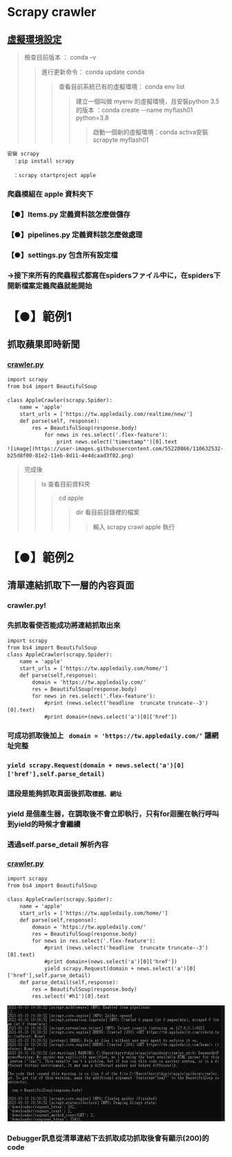 Scrapy crawler
=============
[虛擬環境設定](https://github.com/ChengHan16/Cs4high_4080E036/blob/master/%E5%B0%88%E9%A1%8C%E8%A3%BD%E4%BD%9C%20Thematic%20production%20%E3%80%8A109-2%E3%80%8B/%E8%99%9B%E6%93%AC%E7%92%B0%E5%A2%83%E6%9E%B6%E8%A8%AD.md)
----------
>檢查目前版本 ： conda –v
>>進行更新命令： conda update conda
>>>查看目前系統已有的虛擬環境： conda env list
>>>>建立一個叫做 myenv 的虛擬環境，且安裝python 3.5的版本
  ：conda create --name myflash01 python=3.8
>>>>>啟動一個新的虛擬環境：conda activa安裝 scrapyte myflash01
```
安裝 scrapy
  ：pip install scrapy

  ：scrapy startproject apple 
```
### 爬蟲模組在 apple 資料夾下
### 【●】Items.py 定義資料該怎麼做儲存
### 【●】pipelines.py 定義資料該怎麼做處理
### 【●】settings.py 包含所有設定檔
###  ->接下來所有的爬蟲程式都寫在spidersファイル中に，在spiders下開新檔案定義爬蟲就能開始

# 【●】範例1
## 抓取蘋果即時新聞
### [crawler.py](https://github.com/ChengHan16/Cs4high_4080E036/blob/master/%E5%B0%88%E9%A1%8C%E8%A3%BD%E4%BD%9C%20Thematic%20production%20%E3%80%8A109-2%E3%80%8B/Scrapy%20Python%20Crawler%20%E3%82%B3%E3%83%BC%E3%83%89.md)
```
import scrapy
from bs4 import BeautifulSoup

class AppleCrawler(scrapy.Spider):
    name = 'apple'
    start_urls = ['https://tw.appledaily.com/realtime/new/']
    def parse(self, response):
        res = BeautifulSoup(response.body)
            for news in res.select('.flex-feature'):
                print news.select('timestamp"')[0].text
![image](https://user-images.githubusercontent.com/55220866/110632532-b25d8f00-81e2-11eb-8d11-4e4dcaad3f02.png)
```
>完成後 
>> ls 查看目前資料夾
>>> cd apple
>>>> dir 看目前目錄裡的檔案
>>>>> 輸入 scrapy crawl apple 執行

# 【●】範例2
## 清單連結抓取下一層的內容頁面
### crawler.py!
### 先抓取看使否能成功將連結抓取出來
```
import scrapy
from bs4 import BeautifulSoup
class AppleCrawler(scrapy.Spider):
    name = 'apple'
    start_urls = ['https://tw.appledaily.com/home/']
    def parse(self,response):
        domain = 'https://tw.appledaily.com/'
        res = BeautifulSoup(response.body)
        for news in res.select('.flex-feature'):
            #print (news.select('headline  truncate truncate--3')[0].text)
            #print domain+(news.select('a')[0]['href'])
```
### 可成功抓取後加上 ` domain = 'https://tw.appledaily.com/‘` 讓網址完整

### `yield scrapy.Request(domain + news.select('a')[0]['href'],self.parse_detail)`
### 這段是能夠抓取頁面後抓取`標題、網址`
### yield 是個產生器，在調取後不會立即執行，只有for迴圈在執行呼叫到yield的時候才會繼續
### 透過self.parse_detail 解析內容
### [crawler.py](https://github.com/ChengHan16/Cs4high_4080E036/blob/master/%E5%B0%88%E9%A1%8C%E8%A3%BD%E4%BD%9C%20Thematic%20production%20%E3%80%8A109-2%E3%80%8B/Scrapy%20Python%20Crawler%20%E3%82%B3%E3%83%BC%E3%83%89.md)
```
import scrapy
from bs4 import BeautifulSoup

class AppleCrawler(scrapy.Spider):
    name = 'apple'
    start_urls = ['https://tw.appledaily.com/home/']
    def parse(self,response):
        domain = 'https://tw.appledaily.com/'
        res = BeautifulSoup(response.body)
        for news in res.select('.flex-feature'):
            #print (news.select('headline  truncate truncate--3')[0].text)
            #print domain+(news.select('a')[0]['href'])
            yield scrapy.Request(domain + news.select('a')[0]['href'],self.parse_detail)
    def parse_detail(self,response):
        res = BeautifulSoup(response.body)
        res.select('#h1')[0].text
```
![結果](https://github.com/ChengHan16/Cs4high_4080E036/blob/master/image/2%E7%B5%90%E6%9E%9C1.PNG)
### Debugger訊息從清單連結下去抓取成功抓取後會有顯示(200)的code
